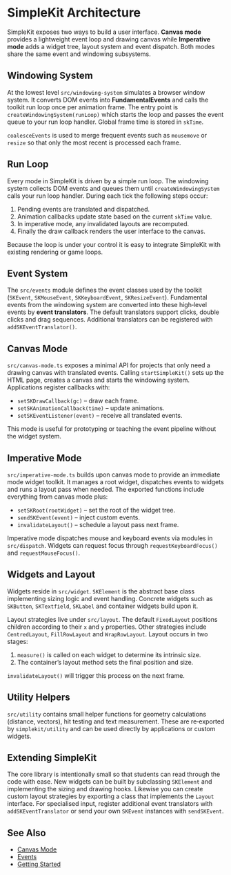# SimpleKit Architecture

SimpleKit exposes two ways to build a user interface. **Canvas mode** provides a lightweight event loop and drawing canvas while **Imperative mode** adds a widget tree, layout system and event dispatch. Both modes share the same event and windowing subsystems.

## Windowing System

At the lowest level `src/windowing-system` simulates a browser window system. It converts DOM events into **FundamentalEvents** and calls the toolkit run loop once per animation frame. The entry point is `createWindowingSystem(runLoop)` which starts the loop and passes the event queue to your run loop handler. Global frame time is stored in `skTime`.

`coalesceEvents` is used to merge frequent events such as `mousemove` or `resize` so that only the most recent is processed each frame.

## Run Loop

Every mode in SimpleKit is driven by a simple run loop. The windowing system collects DOM events and queues them until `createWindowingSystem` calls your run loop handler. During each tick the following steps occur:

1. Pending events are translated and dispatched.
2. Animation callbacks update state based on the current `skTime` value.
3. In imperative mode, any invalidated layouts are recomputed.
4. Finally the draw callback renders the user interface to the canvas.

Because the loop is under your control it is easy to integrate SimpleKit with existing rendering or game loops.

## Event System

The `src/events` module defines the event classes used by the toolkit (`SKEvent`, `SKMouseEvent`, `SKKeyboardEvent`, `SKResizeEvent`). Fundamental events from the windowing system are converted into these high‑level events by **event translators**. The default translators support clicks, double clicks and drag sequences. Additional translators can be registered with `addSKEventTranslator()`.

## Canvas Mode

`src/canvas-mode.ts` exposes a minimal API for projects that only need a drawing canvas with translated events. Calling `startSimpleKit()` sets up the HTML page, creates a canvas and starts the windowing system. Applications register callbacks with:

- `setSKDrawCallback(gc)` – draw each frame.
- `setSKAnimationCallback(time)` – update animations.
- `setSKEventListener(event)` – receive all translated events.

This mode is useful for prototyping or teaching the event pipeline without the widget system.

## Imperative Mode

`src/imperative-mode.ts` builds upon canvas mode to provide an immediate mode widget toolkit. It manages a root widget, dispatches events to widgets and runs a layout pass when needed. The exported functions include everything from canvas mode plus:

- `setSKRoot(rootWidget)` – set the root of the widget tree.
- `sendSKEvent(event)` – inject custom events.
- `invalidateLayout()` – schedule a layout pass next frame.

Imperative mode dispatches mouse and keyboard events via modules in `src/dispatch`. Widgets can request focus through `requestKeyboardFocus()` and `requestMouseFocus()`.

## Widgets and Layout

Widgets reside in `src/widget`. `SKElement` is the abstract base class implementing sizing logic and event handling. Concrete widgets such as `SKButton`, `SKTextfield`, `SKLabel` and container widgets build upon it.

Layout strategies live under `src/layout`. The default `FixedLayout` positions children according to their `x` and `y` properties. Other strategies include `CentredLayout`, `FillRowLayout` and `WrapRowLayout`. Layout occurs in two stages:

1. `measure()` is called on each widget to determine its intrinsic size.
2. The container’s layout method sets the final position and size.

`invalidateLayout()` will trigger this process on the next frame.

## Utility Helpers

`src/utility` contains small helper functions for geometry calculations (distance, vectors), hit testing and text measurement. These are re‑exported by `simplekit/utility` and can be used directly by applications or custom widgets.

## Extending SimpleKit

The core library is intentionally small so that students can read through the code with ease. New widgets can be built by subclassing `SKElement` and implementing the sizing and drawing hooks. Likewise you can create custom layout strategies by exporting a class that implements the `Layout` interface. For specialised input, register additional event translators with `addSKEventTranslator` or send your own `SKEvent` instances with `sendSKEvent`.

## See Also

- [Canvas Mode](./canvas-mode.md)
- [Events](./events.md)
- [Getting Started](./01-getting-started.md)